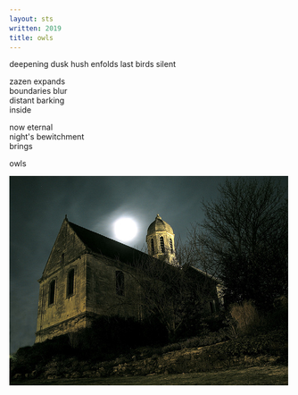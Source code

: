 ```yaml
---
layout: sts
written: 2019
title: owls
---
```


<div class="poem">
deepening dusk  
hush enfolds  
last birds  
silent  

zazen expands  
boundaries blur  
distant barking  
inside  

now eternal  
night's bewitchment  
brings 

owls
</div>

![church & moon](/assets/images/bucket/churchFullMoon.jpg "church & moon")
